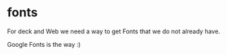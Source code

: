 # fonts

For deck and Web we need a way to get Fonts that we do not already have.

Google Fonts is the way :) 

